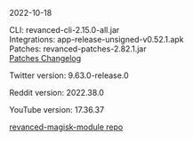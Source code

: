 2022-10-18
  
CLI: revanced-cli-2.15.0-all.jar  
Integrations: app-release-unsigned-v0.52.1.apk  
Patches: revanced-patches-2.82.1.jar  
[Patches Changelog](https://github.com/revanced/revanced-patches/releases/tag/v2.82.1)  

Twitter version: 9.63.0-release.0  

Reddit version: 2022.38.0  

YouTube version: 17.36.37  

[revanced-magisk-module repo](https://github.com/j-hc/revanced-magisk-module)
